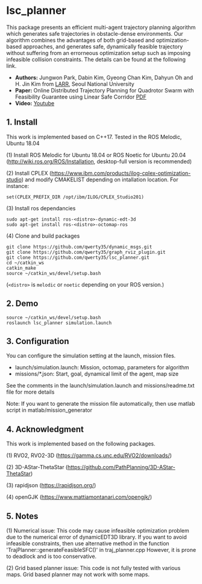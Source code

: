 # lsc_planner

This package presents an efficient multi-agent trajectory planning algorithm which generates safe trajectories in obstacle-dense environments.
Our algorithm combines the advantages of both grid-based and optimization-based approaches, and generates safe, dynamically feasible trajectory without suffering from an errorneous optimization setup such as imposing infeasible collision constraints.
The details can be found at the following link.

- **Authors:** Jungwon Park, Dabin Kim, Gyeong Chan Kim, Dahyun Oh and H. Jin Kim from [LARR](http://larr.snu.ac.kr/), Seoul National University
- **Paper:** Online Distributed Trajectory Planning for Quadrotor Swarm with Feasibility Guarantee using Linear Safe Corridor [PDF](https://arxiv.org/abs/2109.09041)
- **Video:** [Youtube](https://youtu.be/cQ3yr-DMdhM) 

## 1. Install
This work is implemented based on C++17. Tested in the ROS Melodic, Ubuntu 18.04

(1) Install ROS Melodic for Ubuntu 18.04 or ROS Noetic for Ubuntu 20.04 (http://wiki.ros.org/ROS/Installation,  desktop-full version is recommended)

(2) Install CPLEX (https://www.ibm.com/products/ilog-cplex-optimization-studio) and modify CMAKELIST depending on intallation location. For instance:
```
set(CPLEX_PREFIX_DIR /opt/ibm/ILOG/CPLEX_Studio201)
```

(3) Install ros dependancies
```
sudo apt-get install ros-<distro>-dynamic-edt-3d
sudo apt-get install ros-<distro>-octomap-ros
```

(4) Clone and build packages

```
git clone https://github.com/qwerty35/dynamic_msgs.git
git clone https://github.com/qwerty35/graph_rviz_plugin.git
git clone https://github.com/qwerty35/lsc_planner.git
cd ~/catkin_ws
catkin_make
source ~/catkin_ws/devel/setup.bash
```
(```<distro>``` is ```melodic``` or ```noetic``` depending on your ROS version.)

## 2. Demo
```
source ~/catkin_ws/devel/setup.bash
roslaunch lsc_planner simulation.launch
```

## 3. Configuration
You can configure the simulation setting at the launch, mission files.
- launch/simulation.launch: Mission, octomap, parameters for algorithm 
- missions/*.json: Start, goal, dynamical limit of the agent, map size

See the comments in the launch/simulation.launch and missions/readme.txt file for more details

Note: If you want to generate the mission file automatically, then use matlab script in matlab/mission_generator

## 4. Acknowledgment
This work is implemented based on the following packages.

(1) RVO2, RVO2-3D (https://gamma.cs.unc.edu/RVO2/downloads/)

(2) 3D-AStar-ThetaStar (https://github.com/PathPlanning/3D-AStar-ThetaStar)

(3) rapidjson (https://rapidjson.org/)

(4) openGJK (https://www.mattiamontanari.com/opengjk/)

## 5. Notes
(1) Numerical issue: This code may cause infeasible optimization problem due to the numerical error of dynamicEDT3D library.
If you want to avoid infeasible constraints, then use alternative method in the function 'TrajPlanner::generateFeasibleSFC()' in traj_planner.cpp
However, it is prone to deadlock and is too conservative.

(2) Grid based planner issue: This code is not fully tested with various maps. Grid based planner may not work with some maps.
